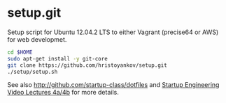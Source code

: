 setup.git
=========
Setup script for Ubuntu 12.04.2 LTS to either Vagrant (precise64 or AWS) for web developmet.

```sh
cd $HOME
sudo apt-get install -y git-core
git clone https://github.com/hristoyankov/setup.git
./setup/setup.sh   
```

See also http://github.com/startup-class/dotfiles and
[Startup Engineering Video Lectures 4a/4b](https://class.coursera.org/startup-001/lecture/index)
for more details.





